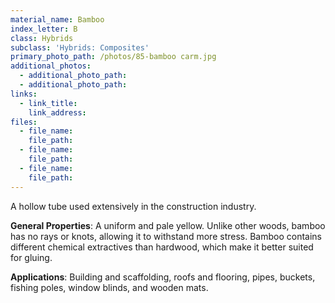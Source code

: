 ```yaml
---
material_name: Bamboo
index_letter: B
class: Hybrids
subclass: 'Hybrids: Composites'
primary_photo_path: /photos/85-bamboo carm.jpg
additional_photos:
  - additional_photo_path:
  - additional_photo_path:
links:
  - link_title:
    link_address:
files:
  - file_name:
    file_path:
  - file_name:
    file_path:
  - file_name:
    file_path:
---
```



A hollow tube used extensively in the construction industry.

**General Properties**: A uniform and pale yellow. Unlike other woods, bamboo has no rays or knots, allowing it to withstand more stress. Bamboo contains different chemical extractives than hardwood, which make it better suited for gluing.

**Applications**: Building and scaffolding, roofs and flooring, pipes, buckets, fishing poles, window blinds, and wooden mats.